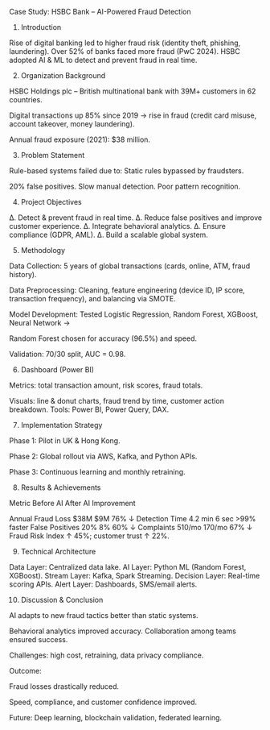 Case Study: HSBC Bank – AI-Powered Fraud Detection

1. Introduction

Rise of digital banking led to higher fraud risk (identity theft, phishing, laundering).
Over 52% of banks faced more fraud (PwC 2024).
HSBC adopted AI & ML to detect and prevent fraud in real time.


2. Organization Background

HSBC Holdings plc – British multinational bank with 39M+ customers in 62 countries.

Digital transactions up 85% since 2019 → rise in fraud (credit card misuse, account takeover, money laundering).

Annual fraud exposure (2021): $38 million.

3. Problem Statement

Rule-based systems failed due to:
Static rules bypassed by fraudsters.

20% false positives.
Slow manual detection.
Poor pattern recognition.



4. Project Objectives

∆. Detect & prevent fraud in real time.
∆. Reduce false positives and improve customer experience.
∆. Integrate behavioral analytics.
∆. Ensure compliance (GDPR, AML).
∆. Build a scalable global system.

5. Methodology

Data Collection: 5 years of global transactions (cards, online, ATM, fraud history).

Data Preprocessing: Cleaning, feature engineering (device ID, IP score, transaction frequency), and balancing via SMOTE.

Model Development: Tested Logistic Regression, Random Forest, XGBoost, Neural Network →

Random Forest chosen for accuracy (96.5%) and speed.


Validation: 70/30 split, AUC = 0.98.


6. Dashboard (Power BI)

Metrics: total transaction amount, risk scores, fraud totals.

Visuals: line & donut charts, fraud trend by time, customer action breakdown.
Tools: Power BI, Power Query, DAX.

7. Implementation Strategy

Phase 1: Pilot in UK & Hong Kong.

Phase 2: Global rollout via AWS, Kafka, and Python APIs.

Phase 3: Continuous learning and monthly retraining.

8. Results & Achievements

Metric	Before AI	After AI	Improvement

Annual Fraud Loss	$38M	$9M	76% ↓
Detection Time	4.2 min	6 sec	>99% faster
False Positives	20%	8%	60% ↓
Complaints	510/mo	170/mo	67% ↓
Fraud Risk Index ↑ 45%; customer trust ↑ 22%.


9. Technical Architecture

Data Layer: Centralized data lake.
AI Layer: Python ML (Random Forest, XGBoost).
Stream Layer: Kafka, Spark Streaming.
Decision Layer: Real-time scoring APIs.
Alert Layer: Dashboards, SMS/email alerts.

10. Discussion & Conclusion

AI adapts to new fraud tactics better than static systems.

Behavioral analytics improved accuracy.
Collaboration among teams ensured success.

Challenges: high cost, retraining, data privacy compliance.

Outcome:

Fraud losses drastically reduced.

Speed, compliance, and customer confidence improved.

Future: Deep learning, blockchain validation, federated learning.
